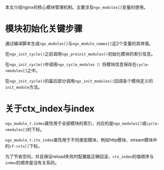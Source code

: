 本文介绍nginx的核心模块管理机制。主要涉及`ngx_modules[]`变量的使用。



# 模块初始化关键步骤

通过编译脚本生成`ngx_modules[]`与`ngx_module_names[]`这2个变量的具体值。

在`ngx_init_cycle()`之前调用`ngx_preinit_modules()`初始化模块的索引信息。

在`ngx_init_cycle()`中调用`ngx_cycle_modules（）`将模块信息保存在`cycle->modules[]`之中。

在`ngx_init_cycle()`的最后部分调用`ngx_init_modules()`回调各个模块定义的`init_module`方法。



# 关于ctx_index与index

`ngx_module_t.index`属性用于全部模块的索引，对应的是`ngx_modules[]`或`cycle->modules[]`的下标。

`ngx_module_t.ctx_index`属性用于不同类型模块，例如http模块、stream模块中的`cf->ctx[]`下标。

为了节省空间，并且保证reload失败时配置能正确回滚，`ctx_index`的值顺序与`index`的顺序是没有关系的。

